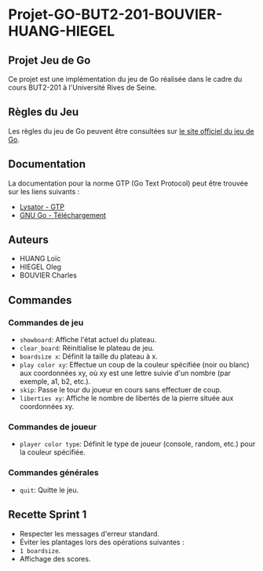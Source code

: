 # Projet-GO-BUT2-201-BOUVIER-HUANG-HIEGEL

## Projet Jeu de Go

Ce projet est une implémentation du jeu de Go réalisée dans le cadre du cours BUT2-201 à l'Université Rives de Seine. 

## Règles du Jeu
Les règles du jeu de Go peuvent être consultées sur [le site officiel du jeu de Go](https://jeudego.org/_php/regleGo.php).

## Documentation
La documentation pour la norme GTP (Go Text Protocol) peut être trouvée sur les liens suivants :
- [Lysator - GTP](https://www.lysator.liu.se/~gunnar/gtp/)
- [GNU Go - Téléchargement](https://ftp.gnu.org/gnu/gnugo/)

## Auteurs
- HUANG Loïc
- HIEGEL Oleg
- BOUVIER Charles

## Commandes

### Commandes de jeu
- `showboard`: Affiche l'état actuel du plateau.
- `clear_board`: Réinitialise le plateau de jeu.
- `boardsize x`: Définit la taille du plateau à x.
- `play color xy`: Effectue un coup de la couleur spécifiée (noir ou blanc) aux coordonnées xy, où xy est une lettre suivie d'un nombre (par exemple, a1, b2, etc.).
- `skip`: Passe le tour du joueur en cours sans effectuer de coup.
- `liberties xy`: Affiche le nombre de libertés de la pierre située aux coordonnées xy.

### Commandes de joueur
- `player color type`: Définit le type de joueur (console, random, etc.) pour la couleur spécifiée.

### Commandes générales
- `quit`: Quitte le jeu.

## Recette Sprint 1
 - Respecter les messages d'erreur standard.
 - Éviter les plantages lors des opérations suivantes :
  - `1 boardsize`.
  - Affichage des scores.
